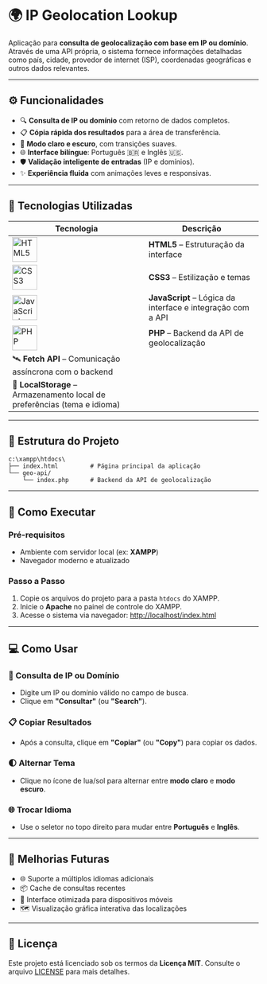 # 🌍 IP Geolocation Lookup

Aplicação para **consulta de geolocalização com base em IP ou domínio**. Através de uma API própria, o sistema fornece informações detalhadas como país, cidade, provedor de internet (ISP), coordenadas geográficas e outros dados relevantes.

---

## ⚙️ Funcionalidades

- 🔍 **Consulta de IP ou domínio** com retorno de dados completos.
- 📋 **Cópia rápida dos resultados** para a área de transferência.
- 🎨 **Modo claro e escuro**, com transições suaves.
- 🌐 **Interface bilíngue**: Português 🇧🇷 e Inglês 🇺🇸.
- 🛡️ **Validação inteligente de entradas** (IP e domínios).
- ✨ **Experiência fluida** com animações leves e responsivas.

---

## 🧰 Tecnologias Utilizadas

| Tecnologia | Descrição |
|-----------|-----------|
| <img src="https://www.w3.org/html/logo/downloads/HTML5_Badge_512.png" alt="HTML5" width="50"/> | **HTML5** – Estruturação da interface |
| <img src="https://upload.wikimedia.org/wikipedia/commons/6/62/CSS3_logo.svg" alt="CSS3" width="50"/> | **CSS3** – Estilização e temas |
| <img src="https://upload.wikimedia.org/wikipedia/commons/6/6a/JavaScript-logo.png" alt="JavaScript" width="50"/> | **JavaScript** – Lógica da interface e integração com a API |
| <img src="https://upload.wikimedia.org/wikipedia/commons/2/27/PHP-logo.svg" alt="PHP" width="50"/> | **PHP** – Backend da API de geolocalização |
| 🛰️ **Fetch API** – Comunicação assíncrona com o backend |
| 💾 **LocalStorage** – Armazenamento local de preferências (tema e idioma) |

---

## 📁 Estrutura do Projeto

```plaintext
c:\xampp\htdocs\
├── index.html         # Página principal da aplicação
└── geo-api/
    └── index.php      # Backend da API de geolocalização
```

---

## 🚀 Como Executar

### Pré-requisitos
- Ambiente com servidor local (ex: **XAMPP**)
- Navegador moderno e atualizado

### Passo a Passo
1. Copie os arquivos do projeto para a pasta `htdocs` do XAMPP.
2. Inicie o **Apache** no painel de controle do XAMPP.
3. Acesse o sistema via navegador: [http://localhost/index.html](http://localhost/index.html)

---

## 💻 Como Usar

### 🔎 Consulta de IP ou Domínio
- Digite um IP ou domínio válido no campo de busca.
- Clique em **"Consultar"** (ou **"Search"**).

### 📋 Copiar Resultados
- Após a consulta, clique em **"Copiar"** (ou **"Copy"**) para copiar os dados.

### 🌓 Alternar Tema
- Clique no ícone de lua/sol para alternar entre **modo claro** e **modo escuro**.

### 🌐 Trocar Idioma
- Use o seletor no topo direito para mudar entre **Português** e **Inglês**.

---

## 🔮 Melhorias Futuras

- 🌐 Suporte a múltiplos idiomas adicionais  
- 📦 Cache de consultas recentes  
- 📱 Interface otimizada para dispositivos móveis  
- 🗺️ Visualização gráfica interativa das localizações  

---

## 📄 Licença

Este projeto está licenciado sob os termos da **Licença MIT**. Consulte o arquivo [LICENSE](./LICENSE) para mais detalhes.
